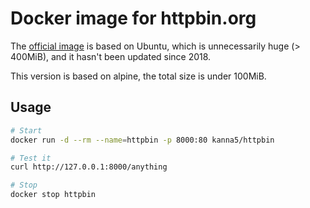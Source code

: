 Docker image for httpbin.org
============================

The [official image](https://hub.docker.com/r/kennethreitz/httpbin) is based on
Ubuntu, which is unnecessarily huge (> 400MiB), and it hasn't been updated
since 2018.

This version is based on alpine, the total size is under 100MiB.

Usage
-----

```sh
# Start
docker run -d --rm --name=httpbin -p 8000:80 kanna5/httpbin

# Test it
curl http://127.0.0.1:8000/anything

# Stop
docker stop httpbin
```
